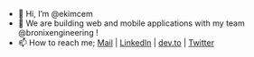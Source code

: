- 👋 Hi, I’m @ekimcem
- 👀 We are building web and mobile applications with my team @bronixengineering !
- 📫 How to reach me; <a href="ekim@bronixengineering.com">Mail</a> |
 <a href= "https://www.linkedin.com/in/ekimcem/">LinkedIn</a> |
 <a href= "https://dev.to/ekimcem">dev.to</a> |
 <a href= "https://twitter.com/cemekim">Twitter</a> 
